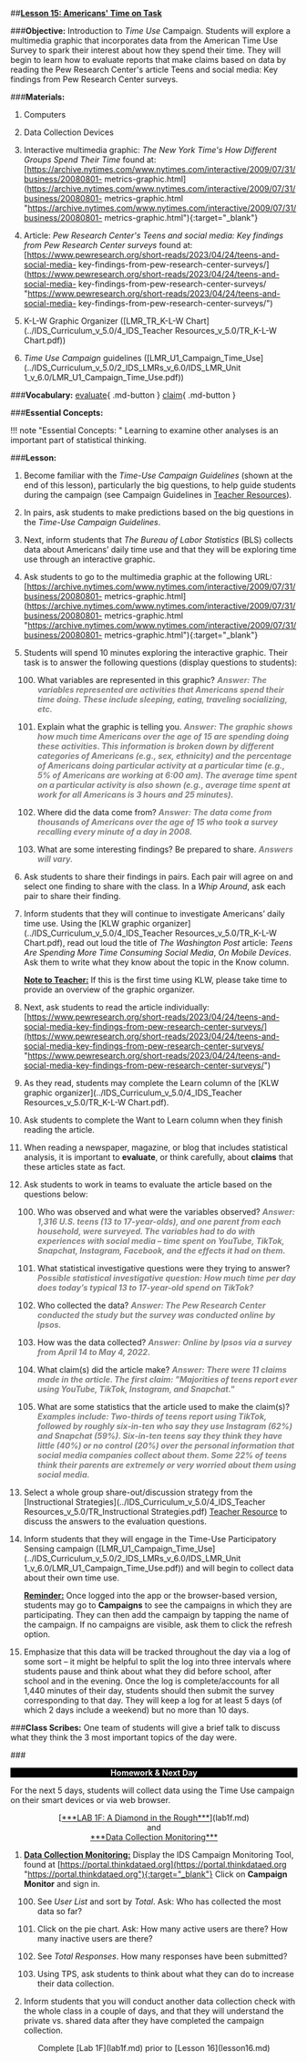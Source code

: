 ##**<u>Lesson 15: Americans' Time on Task</u>**

###**Objective:**
Introduction to *Time Use* Campaign. Students will explore a multimedia graphic that incorporates data from the American Time Use Survey to spark their interest about how they spend their time. They will begin to learn how to evaluate reports that make claims based on data by reading the Pew Research Center's article Teens and social media: Key findings from Pew Research Center surveys.

###**Materials:**
1. Computers

2. Data Collection Devices

3. Interactive multimedia graphic: *The New York Time's How Different Groups Spend Their Time* found at: [https://archive.nytimes.com/www.nytimes.com/interactive/2009/07/31/business/20080801-
metrics-graphic.html](https://archive.nytimes.com/www.nytimes.com/interactive/2009/07/31/business/20080801-
metrics-graphic.html "https://archive.nytimes.com/www.nytimes.com/interactive/2009/07/31/business/20080801-
metrics-graphic.html"){:target="_blank"}

4. Article: *Pew Research Center's Teens and social media: Key findings from Pew Research Center surveys* found at: 
[https://www.pewresearch.org/short-reads/2023/04/24/teens-and-social-media-
key-findings-from-pew-research-center-surveys/](https://www.pewresearch.org/short-reads/2023/04/24/teens-and-social-media-
key-findings-from-pew-research-center-surveys/ "https://www.pewresearch.org/short-reads/2023/04/24/teens-and-social-media-
key-findings-from-pew-research-center-surveys/")

5. K-L-W Graphic Organizer ([LMR_TR_K-L-W Chart](../IDS_Curriculum_v_5.0/4_IDS_Teacher Resources_v_5.0/TR_K-L-W Chart.pdf))

6. *Time Use Campaign* guidelines ([LMR_U1_Campaign_Time_Use](../IDS_Curriculum_v_5.0/2_IDS_LMRs_v_6.0/IDS_LMR_Unit 1_v_6.0/LMR_U1_Campaign_Time_Use.pdf))

###**Vocabulary:**
[evaluate](../../vocabulary/unit1/#evaluate "to think critically"){ .md-button }
[claim](../../vocabulary/unit1/#claim "a statement of something"){ .md-button }

###**Essential Concepts:**

!!! note "Essential Concepts: "
    Learning to examine other analyses is an important part of statistical thinking.

###**Lesson:**
1. Become familiar with the *Time-Use Campaign Guidelines* (shown at the end of this lesson),
particularly the big questions, to help guide students during the campaign (see Campaign
Guidelines in [Teacher Resources](../download/resources.md)).

2. In pairs, ask students to make predictions based on the big questions in the *Time-Use Campaign
Guidelines*.

3. Next, inform students that *The Bureau of Labor Statistics* (BLS) collects data about Americans’
daily time use and that they will be exploring time use through an interactive graphic.

4. Ask students to go to the multimedia graphic at the following URL: [https://archive.nytimes.com/www.nytimes.com/interactive/2009/07/31/business/20080801-
metrics-graphic.html](https://archive.nytimes.com/www.nytimes.com/interactive/2009/07/31/business/20080801-
metrics-graphic.html "https://archive.nytimes.com/www.nytimes.com/interactive/2009/07/31/business/20080801-
metrics-graphic.html"){:target="_blank"}
    
5. Students will spend 10 minutes exploring the interactive graphic. Their task is to answer the
following questions (display questions to students):

    100. What variables are represented in this graphic? <span style="color:grey">***Answer: The variables represented are
    activities that Americans spend their time doing. These include sleeping, eating, traveling socializing, etc.***</span>

    100. Explain what the graphic is telling you. <span style="color:grey">***Answer: The graphic shows how much time Americans over the age of 15 are spending doing these activities. This information is broken down by different categories of Americans (e.g., sex, ethnicity) and the percentage of Americans doing particular activity at a particular time (e.g., 5% of Americans are working at 6:00 am). The average time spent on a particular activity is also shown (e.g., average time spent at work for all Americans is 3 hours and 25 minutes).***</span>

    100. Where did the data come from? <span style="color:grey">***Answer: The data come from thousands of Americans over
    the age of 15 who took a survey recalling every minute of a day in 2008.***</span>

    100. What are some interesting findings? Be prepared to share. <span style="color:grey">***Answers will vary.***</span>

6. Ask students to share their findings in pairs. Each pair will agree on and select one finding to
share with the class. In a *Whip Around*, ask each pair to share their finding.

7. Inform students that they will continue to investigate Americans’ daily time use. Using the [KLW
graphic organizer](../IDS_Curriculum_v_5.0/4_IDS_Teacher Resources_v_5.0/TR_K-L-W Chart.pdf), read out loud the title of *The Washington Post* article: *Teens Are Spending
More Time Consuming Social Media*, *On Mobile Devices*. Ask them to write what they know
about the topic in the Know column.

    **<u>Note to Teacher:</u>** If this is the first time using KLW, please take time to provide an overview of
    the graphic organizer.

8. Next, ask students to read the article individually:<br>
    [https://www.pewresearch.org/short-reads/2023/04/24/teens-and-social-media-key-findings-from-pew-research-center-surveys/](https://www.pewresearch.org/short-reads/2023/04/24/teens-and-social-media-key-findings-from-pew-research-center-surveys/ "https://www.pewresearch.org/short-reads/2023/04/24/teens-and-social-media-key-findings-from-pew-research-center-surveys/")

9. As they read, students may complete the Learn column of the [KLW graphic organizer](../IDS_Curriculum_v_5.0/4_IDS_Teacher Resources_v_5.0/TR_K-L-W Chart.pdf).

10. Ask students to complete the Want to Learn column when they finish reading the article.

11. When reading a newspaper, magazine, or blog that includes statistical analysis, it is important to
**evaluate**, or think carefully, about **claims** that these articles state as fact.

12. Ask students to work in teams to evaluate the article based on the questions below:

    100. Who was observed and what were the variables observed? <span style="color:grey">***Answer: 1,316 U.S. teens (13 to 17-year-olds), and one parent from each household, were surveyed. The variables had to do with experiences with social media – time spent on YouTube, TikTok, Snapchat, Instagram, Facebook, and the effects it had on them.***</span>

    100. What statistical investigative questions were they trying to answer? <span style="color:grey">***Possible statistical investigative question: How much time per day does today’s typical 13 to 17-year-old spend on TikTok?***</span>

    100. Who collected the data? <span style="color:grey">***Answer: The Pew Research Center conducted the study but the survey was conducted online by Ipsos.***</span>

    100. How was the data collected? <span style="color:grey">***Answer: Online by Ipsos via a survey from April 14 to May 4, 2022.***</span>

    100. What claim(s) did the article make? <span style="color:grey">***Answer: There were 11 claims made in the article. The first claim: "Majorities of teens report ever using YouTube, TikTok, Instagram, and Snapchat."***</span>

    100. What are some statistics that the article used to make the claim(s)? <span style="color:grey">***Examples include: Two-thirds of teens report using TikTok, followed by roughly six-in-ten who say they use Instagram (62%) and Snapchat (59%). Six-in-ten teens say they think they have little (40%) or no control (20%) over the personal information that social media companies collect about them. Some 22% of teens think their parents are extremely or very worried about them using social media.***</span>
    
13. Select a whole group share-out/discussion strategy from the [Instructional Strategies](../IDS_Curriculum_v_5.0/4_IDS_Teacher Resources_v_5.0/TR_Instructional Strategies.pdf) [Teacher
Resource](../download/resources.md) to discuss the answers to the evaluation questions.

14. Inform students that they will engage in the Time-Use Participatory Sensing campaign ([LMR_U1_Campaign_Time_Use](../IDS_Curriculum_v_5.0/2_IDS_LMRs_v_6.0/IDS_LMR_Unit 1_v_6.0/LMR_U1_Campaign_Time_Use.pdf)) and will
begin to collect data about their own time use.

    **<u>Reminder:</u>** Once logged into the app or the browser-based version, students may go to
    **Campaigns** to see the campaigns in which they are participating. They can then add the
    campaign by tapping the name of the campaign. If no campaigns are visible, ask them to click the
    refresh option.

15. Emphasize  that this data will be tracked throughout the day via a log of some sort – it might be helpful to split the log into three intervals where students pause and think about what they did before school, after school and in the evening. Once the log is complete/accounts for all 1,440 minutes of their day, students should then submit the survey corresponding to that day. They will
keep a log for at least 5 days (of which 2 days include a weekend) but no more than 10 days.


###**Class Scribes:**
One team of students will give a brief talk to discuss what they think the 3 most important topics
of the day were.

###<p style="background: black; color: white; text-align: center;">**Homework & Next Day**</p>
For the next 5 days, students will collect data using the Time Use campaign on their smart devices or via
web browser.

<center>[<u>***LAB 1F: A Diamond in the Rough***</u>](lab1f.md)</center>

<center>and</center>

<center><u>***Data Collection Monitoring***</u></center>

1. **<u>Data Collection Monitoring:</u>** Display the IDS Campaign Monitoring Tool, found at
[https://portal.thinkdataed.org](https://portal.thinkdataed.org "https://portal.thinkdataed.org"){:target="_blank"} Click on **Campaign Monitor** and sign in.

    100. See *User List* and sort by *Total*. Ask: Who has collected the most data so far?

    100. Click on the pie chart. Ask: How many active users are there? How many inactive users
    are there?

    100. See *Total Responses*. How many responses have been submitted?

    100. Using TPS, ask students to think about what they can do to increase their data collection.

2. Inform students that you will conduct another data collection check with the whole class in a
couple of days, and that they will understand the private vs. shared data after they have
completed the campaign collection.

<center>Complete [Lab 1F](lab1f.md) prior to [Lesson 16](lesson16.md)</center>